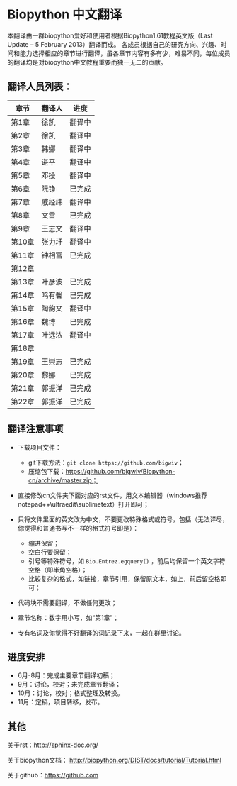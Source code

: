 # Biopython 中文翻译

本翻译由一群biopython爱好和使用者根据Biopython1.61教程英文版（Last Update – 5 February 2013）翻译而成。
各成员根据自己的研究方向、兴趣、时间和能力选择相应的章节进行翻译，虽各章节内容有多有少，难易不同，每位成员
的翻译均是对biopython中文教程重要而独一无二的贡献。

## 翻译人员列表：

| 章节   | 翻译人  | 进度 |
| ---- | ---- | ---- |
| 第1章  | 徐凯  | 翻译中 |
| 第2章  | 徐凯  | 翻译中 |
| 第3章  |   韩娜  | 翻译中        |
| 第4章  |   谌平 |  翻译中   |
| 第5章  | 邓操   |  翻译中   |
| 第6章  | 阮铮   |   已完成 |
| 第7章  | 戚经纬 | 翻译中  |
| 第8章  | 文雷    | 已完成  |
| 第9章  | 王志文  |翻译中  |
| 第10章 | 张力圩  |翻译中   |
| 第11章 | 钟相富  |已完成  |
| 第12章 |  |    |
| 第13章 | 叶彦波  | 已完成 |
| 第14章 | 鸣有馨  | 已完成 |
| 第15章 | 陶韵文  |   翻译中 |
| 第16章 | 魏博   | 已完成  |
| 第17章 | 叶远浓 | 翻译中  |
| 第18章 |      |   |
| 第19章 | 王崇志 | 已完成  |
| 第20章 | 黎娜 | 已完成 |
| 第21章 | 郭振洋 | 已完成  |
| 第22章 | 郭振洋 | 已完成  |


## 翻译注意事项

- 下载项目文件：
   - git下载方法：`git clone https://github.com/bigwiv`；
   - 压缩包下载：https://github.com/bigwiv/Biopython-cn/archive/master.zip；
- 直接修改cn文件夹下面对应的rst文件，用文本编辑器（windows推荐notepad++\ultraedit\sublimetext）打开即可；
- 只将文件里面的英文改为中文，不要更改特殊格式或符号，包括（无法详尽，你觉得和普通书写不一样的格式符号即是）：
   - 缩进保留；
   - 空白行要保留；
   - 引号等特殊符号，如 ``Bio.Entrez.egquery()`` ，前后均保留一个英文字符空格（即半角空格）；
   - 比较复杂的格式，如链接，章节引用，保留原文本，如上，前后留空格即可；

- 代码块不需要翻译，不做任何更改；
- 章节名称：数字用小写，如“第1章”；
- 专有名词及你觉得不好翻译的词记录下来，一起在群里讨论。

## 进度安排

- 6月-8月：完成主要章节翻译初稿；
- 9月：讨论，校对；未完成章节翻译；
- 10月：讨论，校对；格式整理及转换。
- 11月：定稿，项目转移，发布。

## 其他

关于rst：http://sphinx-doc.org/

关于biopython文档： http://biopython.org/DIST/docs/tutorial/Tutorial.html

关于github：https://github.com
